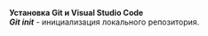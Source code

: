 **Установка Git и Visual Studio Code**  
***Git init*** - инициализация локального репозитория.  



